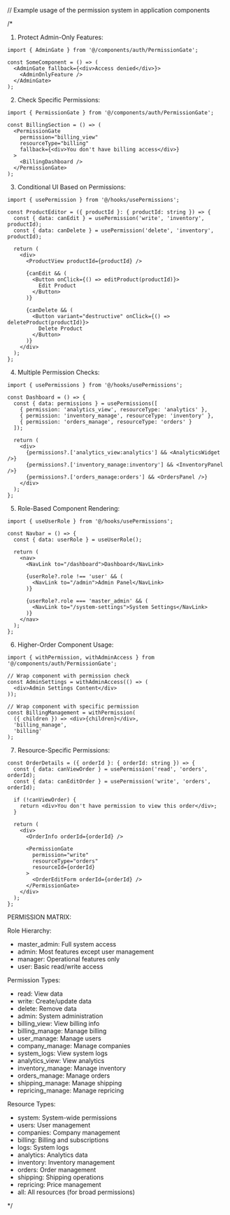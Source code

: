 // Example usage of the permission system in application components

/*
1. Protect Admin-Only Features:
```tsx
import { AdminGate } from '@/components/auth/PermissionGate';

const SomeComponent = () => (
  <AdminGate fallback={<div>Access denied</div>}>
    <AdminOnlyFeature />
  </AdminGate>
);
```

2. Check Specific Permissions:
```tsx
import { PermissionGate } from '@/components/auth/PermissionGate';

const BillingSection = () => (
  <PermissionGate 
    permission="billing_view" 
    resourceType="billing"
    fallback={<div>You don't have billing access</div>}
  >
    <BillingDashboard />
  </PermissionGate>
);
```

3. Conditional UI Based on Permissions:
```tsx
import { usePermission } from '@/hooks/usePermissions';

const ProductEditor = ({ productId }: { productId: string }) => {
  const { data: canEdit } = usePermission('write', 'inventory', productId);
  const { data: canDelete } = usePermission('delete', 'inventory', productId);
  
  return (
    <div>
      <ProductView productId={productId} />
      
      {canEdit && (
        <Button onClick={() => editProduct(productId)}>
          Edit Product
        </Button>
      )}
      
      {canDelete && (
        <Button variant="destructive" onClick={() => deleteProduct(productId)}>
          Delete Product
        </Button>
      )}
    </div>
  );
};
```

4. Multiple Permission Checks:
```tsx
import { usePermissions } from '@/hooks/usePermissions';

const Dashboard = () => {
  const { data: permissions } = usePermissions([
    { permission: 'analytics_view', resourceType: 'analytics' },
    { permission: 'inventory_manage', resourceType: 'inventory' },
    { permission: 'orders_manage', resourceType: 'orders' }
  ]);

  return (
    <div>
      {permissions?.['analytics_view:analytics'] && <AnalyticsWidget />}
      {permissions?.['inventory_manage:inventory'] && <InventoryPanel />}
      {permissions?.['orders_manage:orders'] && <OrdersPanel />}
    </div>
  );
};
```

5. Role-Based Component Rendering:
```tsx
import { useUserRole } from '@/hooks/usePermissions';

const Navbar = () => {
  const { data: userRole } = useUserRole();
  
  return (
    <nav>
      <NavLink to="/dashboard">Dashboard</NavLink>
      
      {userRole?.role !== 'user' && (
        <NavLink to="/admin">Admin Panel</NavLink>
      )}
      
      {userRole?.role === 'master_admin' && (
        <NavLink to="/system-settings">System Settings</NavLink>
      )}
    </nav>
  );
};
```

6. Higher-Order Component Usage:
```tsx
import { withPermission, withAdminAccess } from '@/components/auth/PermissionGate';

// Wrap component with permission check
const AdminSettings = withAdminAccess(() => (
  <div>Admin Settings Content</div>
));

// Wrap component with specific permission
const BillingManagement = withPermission(
  ({ children }) => <div>{children}</div>,
  'billing_manage',
  'billing'
);
```

7. Resource-Specific Permissions:
```tsx
const OrderDetails = ({ orderId }: { orderId: string }) => {
  const { data: canViewOrder } = usePermission('read', 'orders', orderId);
  const { data: canEditOrder } = usePermission('write', 'orders', orderId);
  
  if (!canViewOrder) {
    return <div>You don't have permission to view this order</div>;
  }
  
  return (
    <div>
      <OrderInfo orderId={orderId} />
      
      <PermissionGate 
        permission="write" 
        resourceType="orders" 
        resourceId={orderId}
      >
        <OrderEditForm orderId={orderId} />
      </PermissionGate>
    </div>
  );
};
```

PERMISSION MATRIX:

Role Hierarchy:
- master_admin: Full system access
- admin: Most features except user management  
- manager: Operational features only
- user: Basic read/write access

Permission Types:
- read: View data
- write: Create/update data
- delete: Remove data
- admin: System administration
- billing_view: View billing info
- billing_manage: Manage billing
- user_manage: Manage users
- company_manage: Manage companies
- system_logs: View system logs
- analytics_view: View analytics
- inventory_manage: Manage inventory
- orders_manage: Manage orders
- shipping_manage: Manage shipping
- repricing_manage: Manage repricing

Resource Types:
- system: System-wide permissions
- users: User management
- companies: Company management
- billing: Billing and subscriptions
- logs: System logs
- analytics: Analytics data
- inventory: Inventory management
- orders: Order management
- shipping: Shipping operations
- repricing: Price management
- all: All resources (for broad permissions)

*/